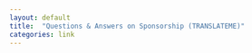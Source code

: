 ```yaml
---
layout: default
title:  "Questions & Answers on Sponsorship (TRANSLATEME)"
categories: link
---
```

